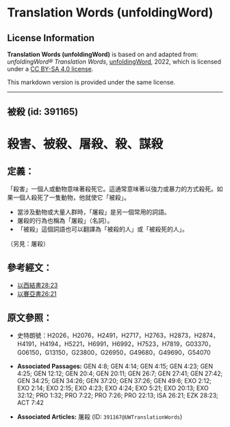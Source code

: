 # Translation Words (unfoldingWord)

## License Information

**Translation Words (unfoldingWord)** is based on and adapted from: _unfoldingWord® Translation Words_, [unfoldingWord](https://unfoldingword.org/utw), 2022, which is licensed under a [CC BY-SA 4.0 license](https://creativecommons.org/licenses/by-sa/4.0/legalcode.en).

This markdown version is provided under the same license.



--------------------------------

## 被殺 (id: 391165)

殺害、被殺、屠殺、殺、謀殺
=============

定義：
---

「殺害」一個人或動物意味著殺死它。這通常意味著以強力或暴力的方式殺死。如果一個人殺死了一隻動物，他就使它「被殺」。

* 當涉及動物或大量人群時，「屠殺」是另一個常用的詞語。
* 屠殺的行為也稱為「屠殺」（名詞）。
* 「被殺」這個詞語也可以翻譯為「被殺的人」或「被殺死的人」。

（另見：屠殺）

參考經文：
-----

* [以西結書28:23](https://ref.ly/Ezek28:23)
* [以賽亞書26:21](https://ref.ly/Isa26:21)

原文參照：
-----

* 史特朗號：H2026，H2076，H2491，H2717，H2763，H2873，H2874，H4191，H4194，H5221，H6991，H6992，H7523，H7819，G03370，G06150，G13150，G23800，G26950，G49680，G49690，G54070

* **Associated Passages:** GEN 4:8; GEN 4:14; GEN 4:15; GEN 4:23; GEN 4:25; GEN 12:12; GEN 20:4; GEN 20:11; GEN 26:7; GEN 27:41; GEN 27:42; GEN 34:25; GEN 34:26; GEN 37:20; GEN 37:26; GEN 49:6; EXO 2:12; EXO 2:14; EXO 2:15; EXO 4:23; EXO 4:24; EXO 5:21; EXO 20:13; EXO 32:12; PRO 1:32; PRO 7:22; PRO 7:26; PRO 22:13; ISA 26:21; EZK 28:23; ACT 7:42
* **Associated Articles:** 屠殺 (ID: `391167@UWTranslationWords`)


